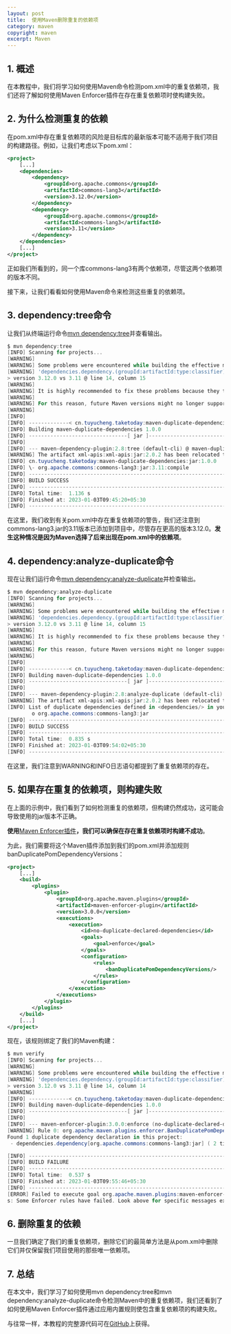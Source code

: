 ```yaml
---
layout: post
title:  使用Maven删除重复的依赖项
category: maven
copyright: maven
excerpt: Maven
---
```


## 1. 概述

在本教程中，我们将学习如何使用Maven命令检测pom.xml中的重复依赖项，我们还将了解如何使用Maven Enforcer插件在存在重复依赖项时使构建失败。

## 2. 为什么检测重复的依赖

在pom.xml中存在重复依赖项的风险是目标库的最新版本可能不适用于我们项目的构建路径。例如，让我们考虑以下pom.xml：

```xml
<project>
    [...]
    <dependencies>
        <dependency>
            <groupId>org.apache.commons</groupId>
            <artifactId>commons-lang3</artifactId>
            <version>3.12.0</version>
        </dependency>
        <dependency>
            <groupId>org.apache.commons</groupId>
            <artifactId>commons-lang3</artifactId>
            <version>3.11</version>
        </dependency>
    </dependencies>
    [...]
</project>
```

正如我们所看到的，同一个库commons-lang3有两个依赖项，尽管这两个依赖项的版本不同。

接下来，让我们看看如何使用Maven命令来检测这些重复的依赖项。

## 3. dependency:tree命令

让我们从终端运行命令[mvn dependency:tree](https://maven.apache.org/plugins/maven-dependency-plugin/tree-mojo.html)并查看输出。

```powershell
$ mvn dependency:tree
[INFO] Scanning for projects...
[WARNING]
[WARNING] Some problems were encountered while building the effective model for cn.tuyucheng.taketoday:maven-duplicate-dependencies:jar:1.0.0
[WARNING] 'dependencies.dependency.(groupId:artifactId:type:classifier)' must be unique: org.apache.commons:commons-lang3:jar -
> version 3.12.0 vs 3.11 @ line 14, column 15
[WARNING]
[WARNING] It is highly recommended to fix these problems because they threaten the stability of your build.
[WARNING]
[WARNING] For this reason, future Maven versions might no longer support building such malformed projects.
[WARNING]
[INFO]
[INFO] -------------< cn.tuyucheng.taketoday:maven-duplicate-dependencies >--------------
[INFO] Building maven-duplicate-dependencies 1.0.0
[INFO] --------------------------------[ jar ]---------------------------------
[INFO]
[INFO] --- maven-dependency-plugin:2.8:tree (default-cli) @ maven-duplicate-dependencies ---
[WARNING] The artifact xml-apis:xml-apis:jar:2.0.2 has been relocated to xml-apis:xml-apis:jar:1.0.b2
[INFO] cn.tuyucheng.taketoday:maven-duplicate-dependencies:jar:1.0.0
[INFO] \- org.apache.commons:commons-lang3:jar:3.11:compile
[INFO] ------------------------------------------------------------------------
[INFO] BUILD SUCCESS
[INFO] ------------------------------------------------------------------------
[INFO] Total time:  1.136 s
[INFO] Finished at: 2023-01-03T09:45:20+05:30
[INFO] ------------------------------------------------------------------------
```

在这里，我们收到有关pom.xml中存在重复依赖项的警告，我们还注意到commons-lang3.jar的3.11版本已添加到项目中，尽管存在更高的版本3.12.0。**发生这种情况是因为Maven选择了后来出现在pom.xml中的依赖项**。

## 4. dependency:analyze-duplicate命令

现在让我们运行命令[mvn dependency:analyze-duplicate](https://maven.apache.org/plugins/maven-dependency-plugin/analyze-duplicate-mojo.html)并检查输出。

```powershell
$ mvn dependency:analyze-duplicate
[INFO] Scanning for projects...
[WARNING]
[WARNING] Some problems were encountered while building the effective model for cn.tuyucheng.taketoday:maven-duplicate-dependencies:jar:1.0.0
[WARNING] 'dependencies.dependency.(groupId:artifactId:type:classifier)' must be unique: org.apache.commons:commons-lang3:jar -
> version 3.12.0 vs 3.11 @ line 14, column 15
[WARNING]
[WARNING] It is highly recommended to fix these problems because they threaten the stability of your build.
[WARNING]
[WARNING] For this reason, future Maven versions might no longer support building such malformed projects.
[WARNING]
[INFO]
[INFO] -------------< cn.tuyucheng.taketoday:maven-duplicate-dependencies >--------------
[INFO] Building maven-duplicate-dependencies 1.0.0
[INFO] --------------------------------[ jar ]---------------------------------
[INFO]
[INFO] --- maven-dependency-plugin:2.8:analyze-duplicate (default-cli) @ maven-duplicate-dependencies ---
[WARNING] The artifact xml-apis:xml-apis:jar:2.0.2 has been relocated to xml-apis:xml-apis:jar:1.0.b2
[INFO] List of duplicate dependencies defined in <dependencies/> in your pom.xml:
        o org.apache.commons:commons-lang3:jar
[INFO] ------------------------------------------------------------------------
[INFO] BUILD SUCCESS
[INFO] ------------------------------------------------------------------------
[INFO] Total time:  0.835 s
[INFO] Finished at: 2023-01-03T09:54:02+05:30
[INFO] ------------------------------------------------------------------------
```

在这里，我们注意到WARNING和INFO日志语句都提到了重复依赖项的存在。

## 5. 如果存在重复的依赖项，则构建失败

在上面的示例中，我们看到了如何检测重复的依赖项，但构建仍然成功，这可能会导致使用的jar版本不正确。

**使用**[Maven Enforcer插件](https://maven.apache.org/enforcer/maven-enforcer-plugin/index.html)**，我们可以确保在存在重复依赖项时构建不成功**。

为此，我们需要将这个Maven插件添加到我们的pom.xml并添加规则banDuplicatePomDependencyVersions：

```xml
<project>
    [...]
    <build>
        <plugins>
            <plugin>
                <groupId>org.apache.maven.plugins</groupId>
                <artifactId>maven-enforcer-plugin</artifactId>
                <version>3.0.0</version>
                <executions>
                    <execution>
                        <id>no-duplicate-declared-dependencies</id>
                        <goals>
                            <goal>enforce</goal>
                        </goals>
                        <configuration>
                            <rules>
                                <banDuplicatePomDependencyVersions/>
                            </rules>
                        </configuration>
                    </execution>
                </executions>
            </plugin>
        </plugins>
    </build>
    [...]
</project>
```

现在，该规则绑定了我们的Maven构建：

```powershell
$ mvn verify
[INFO] Scanning for projects...
[WARNING]
[WARNING] Some problems were encountered while building the effective model for cn.tuyucheng.taketoday:maven-duplicate-dependencies:jar:1.0.0
[WARNING] 'dependencies.dependency.(groupId:artifactId:type:classifier)' must be unique: org.apache.commons:commons-lang3:jar -
> version 3.12.0 vs 3.11 @ line 14, column 14
[WARNING]
[INFO] -------------< cn.tuyucheng.taketoday:maven-duplicate-dependencies >--------------
[INFO] Building maven-duplicate-dependencies 1.0.0
[INFO] --------------------------------[ jar ]---------------------------------
[INFO]
[INFO] --- maven-enforcer-plugin:3.0.0:enforce (no-duplicate-declared-dependencies) @ maven-duplicate-dependencies ---
[WARNING] Rule 0: org.apache.maven.plugins.enforcer.BanDuplicatePomDependencyVersions failed with message:
Found 1 duplicate dependency declaration in this project:
 - dependencies.dependency[org.apache.commons:commons-lang3:jar] ( 2 times )

[INFO] ------------------------------------------------------------------------
[INFO] BUILD FAILURE
[INFO] ------------------------------------------------------------------------
[INFO] Total time:  0.537 s
[INFO] Finished at: 2023-01-03T09:55:46+05:30
[INFO] ------------------------------------------------------------------------
[ERROR] Failed to execute goal org.apache.maven.plugins:maven-enforcer-plugin:3.0.0:enforce (no-duplicate-declared-dependencies) on project maven-duplicate-dependencie
s: Some Enforcer rules have failed. Look above for specific messages explaining why the rule failed.
```

## 6. 删除重复的依赖

一旦我们确定了我们的重复依赖项，删除它们的最简单方法是从pom.xml中删除它们并仅保留我们项目使用的那些唯一依赖项。

## 7. 总结

在本文中，我们学习了如何使用mvn dependency:tree和mvn dependency:analyze-duplicate命令检测Maven中的重复依赖项，我们还看到了如何使用Maven Enforcer插件通过应用内置规则使包含重复依赖项的构建失败。

与往常一样，本教程的完整源代码可在[GitHub](https://github.com/tuyucheng7/taketoday-tutorial4j/tree/master/maven.modules)上获得。
